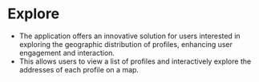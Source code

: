 
# Explore

- The application offers an innovative solution for users interested in exploring the geographic distribution of profiles, enhancing user engagement and interaction.
-  This allows users to view a list of profiles and interactively explore the addresses of each profile on a map.